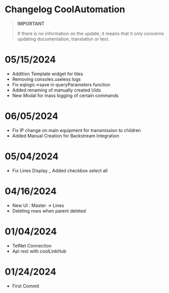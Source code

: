 # Changelog CoolAutomation


>**IMPORTANT**
>
>If there is no information on the update, it means that it only concerns updating documentation, translation or text.


# 05/15/2024

- Addition Template widget for tiles
- Removing consoles.useless logs
- Fix eqlogic->save in queryParameters function
- Added renaming of manually created Uids
- New Modal for mass logging of certain commands


# 06/05/2024

- Fix IP change on main equipment for transmission to children
- Added Manual Creation for Backstream Integration

# 05/04/2024

- Fix Lines Display
_ Added checkbox select all

# 04/16/2024

- New UI :  Master -> Lines
- Deleting rows when parent deleted


# 01/04/2024

- TelNet Connection
- Api rest with coolLinkHub

# 01/24/2024

- First Commit

